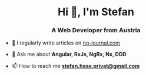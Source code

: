 <h1 align="center">Hi 👋, I'm Stefan</h1>
<h3 align="center">A Web Developer from Austria</h3>

- 📝 I regularly write articles on [ng-journal.com](ng-journal.com)

- 💬 Ask me about **Angular, RxJs, NgRx, Nx, DDD**

- 📫 How to reach me **stefan.haas.privat@gmail.com**
